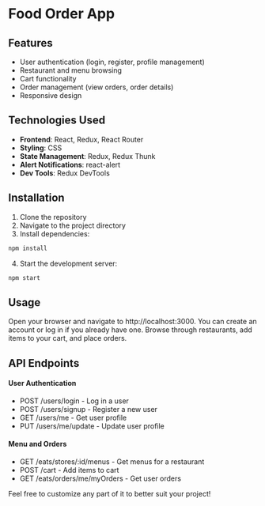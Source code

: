 # Food Order App

## Features
- User authentication (login, register, profile management)
- Restaurant and menu browsing
- Cart functionality
- Order management (view orders, order details)
- Responsive design

## Technologies Used
- **Frontend**: React, Redux, React Router
- **Styling**: CSS
- **State Management**: Redux, Redux Thunk
- **Alert Notifications**: react-alert
- **Dev Tools**: Redux DevTools

## Installation
1. Clone the repository
2. Navigate to the project directory
3. Install dependencies:
```bash
npm install
```
4. Start the development server:
```bash
npm start
```

## Usage
Open your browser and navigate to http://localhost:3000.
You can create an account or log in if you already have one.
Browse through restaurants, add items to your cart, and place orders.

## API Endpoints
#### User Authentication
- POST /users/login - Log in a user
- POST /users/signup - Register a new user
- GET /users/me - Get user profile
- PUT /users/me/update - Update user profile
#### Menu and Orders
- GET /eats/stores/:id/menus - Get menus for a restaurant
- POST /cart - Add items to cart
- GET /eats/orders/me/myOrders - Get user orders


Feel free to customize any part of it to better suit your project!
